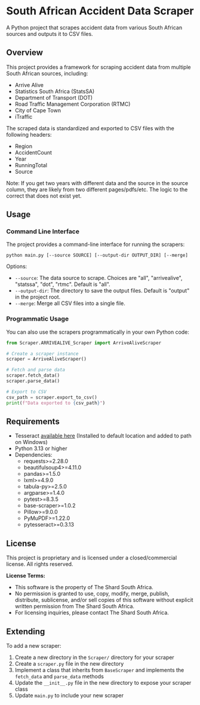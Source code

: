 # South African Accident Data Scraper

A Python project that scrapes accident data from various South African sources and outputs it to CSV files.

## Overview

This project provides a framework for scraping accident data from multiple South African sources, including:

- Arrive Alive
- Statistics South Africa (StatsSA)
- Department of Transport (DOT)
- Road Traffic Management Corporation (RTMC)
- City of Cape Town
- iTraffic

The scraped data is standardized and exported to CSV files with the following headers:
- Region
- AccidentCount
- Year
- RunningTotal
- Source

Note: If you get two years with different data and the source in the source column, they are likely
from two different pages/pdfs/etc. The logic to the correct that does not exist yet.

## Usage

### Command Line Interface

The project provides a command-line interface for running the scrapers:

```
python main.py [--source SOURCE] [--output-dir OUTPUT_DIR] [--merge]
```

Options:
- `--source`: The data source to scrape. Choices are "all", "arrivealive", "statssa", "dot", "rtmc". Default is "all".
- `--output-dir`: The directory to save the output files. Default is "output" in the project root.
- `--merge`: Merge all CSV files into a single file.

### Programmatic Usage

You can also use the scrapers programmatically in your own Python code:

```python
from Scraper.ARRIVEALIVE_Scraper import ArriveAliveScraper

# Create a scraper instance
scraper = ArriveAliveScraper()

# Fetch and parse data
scraper.fetch_data()
scraper.parse_data()

# Export to CSV
csv_path = scraper.export_to_csv()
print(f"Data exported to {csv_path}")
```

## Requirements
- Tesseract [available here](https://github.com/tesseract-ocr/tesseract) (Installed to default location and added to 
path on Windows)
- Python 3.13 or higher
- Dependencies:
  - requests>=2.28.0
  - beautifulsoup4>=4.11.0
  - pandas>=1.5.0
  - lxml>=4.9.0
  - tabula-py>=2.5.0
  - argparse>=1.4.0
  - pytest>=8.3.5
  - base-scraper>=1.0.2
  - Pillow>=9.0.0
  - PyMuPDF>=1.22.0
  - pytesseract>=0.3.13



## License

This project is proprietary and is licensed under a closed/commercial license. All rights reserved.

**License Terms:**
- This software is the property of The Shard South Africa.
- No permission is granted to use, copy, modify, merge, publish, distribute, sublicense, and/or sell copies of this software without explicit written permission from The Shard South Africa.
- For licensing inquiries, please contact The Shard South Africa.

## Extending

To add a new scraper:

1. Create a new directory in the `Scraper/` directory for your scraper
2. Create a `scraper.py` file in the new directory
3. Implement a class that inherits from `BaseScraper` and implements the `fetch_data` and `parse_data` methods
4. Update the `__init__.py` file in the new directory to expose your scraper class
5. Update `main.py` to include your new scraper
